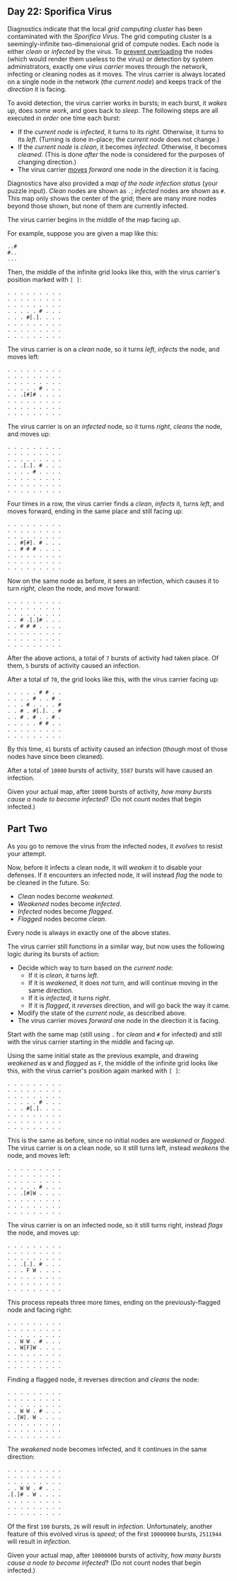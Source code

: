 Day 22: Sporifica Virus
-----------------------

Diagnostics indicate that the local *grid computing cluster* has been contaminated with the *Sporifica Virus*. The grid computing cluster is a seemingly-infinite two-dimensional grid of compute nodes. Each node is either *clean* or *infected* by the virus.
To [prevent overloading](https://en.wikipedia.org/wiki/Morris_worm#The_mistake) the nodes (which would render them useless to the virus) or detection by system administrators, exactly one *virus carrier* moves through the network, infecting or cleaning nodes as it moves. The virus carrier is always located on a single node in the network (the *current node*) and keeps track of the *direction* it is facing.


To avoid detection, the virus carrier works in bursts; in each burst, it *wakes up*, does some *work*, and goes back to *sleep*. The following steps are all executed *in order* one time each burst:


* If the *current node* is *infected*, it turns to its *right*. Otherwise, it turns to its *left*. (Turning is done in-place; the *current node* does not change.)
* If the *current node* is *clean*, it becomes *infected*. Otherwise, it becomes *cleaned*. (This is done *after* the node is considered for the purposes of changing direction.)
* The virus carrier [moves](https://www.youtube.com/watch?v=2vj37yeQQHg) *forward* one node in the direction it is facing.


Diagnostics have also provided a *map of the node infection status* (your puzzle input). *Clean* nodes are shown as `.`; *infected* nodes are shown as `#`. This map only shows the center of the grid; there are many more nodes beyond those shown, but none of them are currently infected.


The virus carrier begins in the middle of the map facing *up*.


For example, suppose you are given a map like this:



```
..#
#..
...

```

Then, the middle of the infinite grid looks like this, with the virus carrier's position marked with `[ ]`:



```
. . . . . . . . .
. . . . . . . . .
. . . . . . . . .
. . . . . # . . .
. . . #[.]. . . .
. . . . . . . . .
. . . . . . . . .
. . . . . . . . .

```

The virus carrier is on a *clean* node, so it turns *left*, *infects* the node, and moves left:



```
. . . . . . . . .
. . . . . . . . .
. . . . . . . . .
. . . . . # . . .
. . .[#]# . . . .
. . . . . . . . .
. . . . . . . . .
. . . . . . . . .

```

The virus carrier is on an *infected* node, so it turns *right*, *cleans* the node, and moves up:



```
. . . . . . . . .
. . . . . . . . .
. . . . . . . . .
. . .[.]. # . . .
. . . . # . . . .
. . . . . . . . .
. . . . . . . . .
. . . . . . . . .

```

Four times in a row, the virus carrier finds a *clean*, *infects* it, turns *left*, and moves forward, ending in the same place and still facing up:



```
. . . . . . . . .
. . . . . . . . .
. . . . . . . . .
. . #[#]. # . . .
. . # # # . . . .
. . . . . . . . .
. . . . . . . . .
. . . . . . . . .

```

Now on the same node as before, it sees an infection, which causes it to turn *right*, *clean* the node, and move forward:



```
. . . . . . . . .
. . . . . . . . .
. . . . . . . . .
. . # .[.]# . . .
. . # # # . . . .
. . . . . . . . .
. . . . . . . . .
. . . . . . . . .

```

After the above actions, a total of `7` bursts of activity had taken place. Of them, `5` bursts of activity caused an infection.


After a total of `70`, the grid looks like this, with the virus carrier facing up:



```
. . . . . # # . .
. . . . # . . # .
. . . # . . . . #
. . # . #[.]. . #
. . # . # . . # .
. . . . . # # . .
. . . . . . . . .
. . . . . . . . .

```

By this time, `41` bursts of activity caused an infection (though most of those nodes have since been cleaned).


After a total of `10000` bursts of activity, `5587` bursts will have caused an infection.


Given your actual map, after `10000` bursts of activity, *how many bursts cause a node to become infected*? (Do not count nodes that begin infected.)






Part Two
--------

As you go to remove the virus from the infected nodes, it *evolves* to resist your attempt.


Now, before it infects a clean node, it will *weaken* it to disable your defenses. If it encounters an infected node, it will instead *flag* the node to be cleaned in the future. So:


* *Clean* nodes become *weakened*.
* *Weakened* nodes become *infected*.
* *Infected* nodes become *flagged*.
* *Flagged* nodes become *clean*.


Every node is always in exactly one of the above states.


The virus carrier still functions in a similar way, but now uses the following logic during its bursts of action:


* Decide which way to turn based on the *current node*:
	+ If it is *clean*, it turns *left*.
	+ If it is *weakened*, it does *not* turn, and will continue moving in the same direction.
	+ If it is *infected*, it turns *right*.
	+ If it is *flagged*, it *reverses* direction, and will go back the way it came.
* Modify the state of the *current node*, as described above.
* The virus carrier moves *forward* one node in the direction it is facing.


Start with the same map (still using `.` for *clean* and `#` for infected) and still with the virus carrier starting in the middle and facing *up*.


Using the same initial state as the previous example, and drawing *weakened* as `W` and *flagged* as `F`, the middle of the infinite grid looks like this, with the virus carrier's position again marked with `[ ]`:



```
. . . . . . . . .
. . . . . . . . .
. . . . . . . . .
. . . . . # . . .
. . . #[.]. . . .
. . . . . . . . .
. . . . . . . . .
. . . . . . . . .

```

This is the same as before, since no initial nodes are *weakened* or *flagged*. The virus carrier is on a clean node, so it still turns left, instead *weakens* the node, and moves left:



```
. . . . . . . . .
. . . . . . . . .
. . . . . . . . .
. . . . . # . . .
. . .[#]W . . . .
. . . . . . . . .
. . . . . . . . .
. . . . . . . . .

```

The virus carrier is on an infected node, so it still turns right, instead *flags* the node, and moves up:



```
. . . . . . . . .
. . . . . . . . .
. . . . . . . . .
. . .[.]. # . . .
. . . F W . . . .
. . . . . . . . .
. . . . . . . . .
. . . . . . . . .

```

This process repeats three more times, ending on the previously-flagged node and facing right:



```
. . . . . . . . .
. . . . . . . . .
. . . . . . . . .
. . W W . # . . .
. . W[F]W . . . .
. . . . . . . . .
. . . . . . . . .
. . . . . . . . .

```

Finding a flagged node, it reverses direction and *cleans* the node:



```
. . . . . . . . .
. . . . . . . . .
. . . . . . . . .
. . W W . # . . .
. .[W]. W . . . .
. . . . . . . . .
. . . . . . . . .
. . . . . . . . .

```

The *weakened* node becomes infected, and it continues in the same direction:



```
. . . . . . . . .
. . . . . . . . .
. . . . . . . . .
. . W W . # . . .
.[.]# . W . . . .
. . . . . . . . .
. . . . . . . . .
. . . . . . . . .

```

Of the first `100` bursts, `26` will result in *infection*. Unfortunately, another feature of this evolved virus is *speed*; of the first `10000000` bursts, `2511944` will result in *infection*.


Given your actual map, after `10000000` bursts of activity, *how many bursts cause a node to become infected*? (Do not count nodes that begin infected.)


